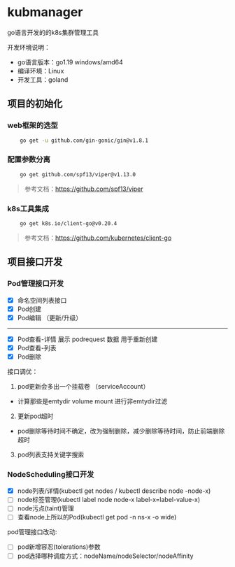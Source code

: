 # kubmanager

go语言开发的的k8s集群管理工具

开发环境说明： 
- go语言版本：go1.19 windows/amd64
- 编译环境：Linux
- 开发工具：goland

## 项目的初始化

### web框架的选型
```bash
    go get -u github.com/gin-gonic/gin@v1.8.1
```

### 配置参数分离
```bash
    go get github.com/spf13/viper@v1.13.0
```

> 参考文档：https://github.com/spf13/viper

### k8s工具集成
```bash
    go get k8s.io/client-go@v0.20.4
```

> 参考文档：https://github.com/kubernetes/client-go

## 项目接口开发

### Pod管理接口开发

- [x] 命名空间列表接口
- [x] Pod创建
- [x] Pod编辑 （更新/升级）
---
- [x] Pod查看-详情
    展示 podrequest 数据 用于重新创建
- [x] Pod查看-列表
- [x] Pod删除

接口调优：
1. pod更新会多出一个挂载卷 （serviceAccount） 
- 计算那些是emtydir volume mount 进行非emtydir过滤
2. 更新pod超时
-  pod删除等待时间不确定，改为强制删除，减少删除等待时间，防止前端删除超时
3. pod列表支持关键字搜索

### NodeScheduling接口开发
- [x] node列表/详情(kubectl get nodes / kubectl describe node -node-x)
- [ ] node标签管理(kubectl label node node-x label-x=label-value-x)
- [ ] node污点(taint)管理
- [ ] 查看node上所以的Pod(kubectl get pod -n  ns-x -o wide)

pod管理接口改动:
- [ ] pod新增容忍(tolerations)参数
- [ ] pod选择哪种调度方式：nodeName/nodeSelector/nodeAffinity